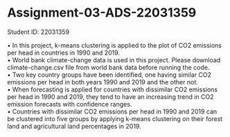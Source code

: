 # Assignment-03-ADS-22031359
Student ID: 22031359

• In this project,  k-means clustering is applied to the plot of CO2 emissions per head in countries in 1990 and 2019. <br /> 
• World bank climate-change data is used in this project. Please download climate-change.csv file from world bank data before running the code.<br /> 
• Two key country groups have been identified, one having similar CO2 emissions per head in both years 1990 and 2019 and the other not.<br /> 
• When forecasting is applied for countries with dissimilar CO2 emissions per head in 1990 and 2019, they tend to have an increasing trend in CO2 emission forecasts with confidence ranges.<br /> 
• Countries with dissimilar CO2 emissions per head in 1990 and 2019 can be clustered into five groups by applying k-means clustering on their forest land and agricultural land percentages in 2019.
